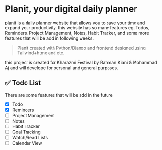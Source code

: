 # Planit, your digital daily planner

planit is a daily planner website that allows you to save your time and expand your productivity. this website has so many features eg. Todos, Reminders, Project Management, Notes, Habit Tracker, and some more features that will be add in following weeks.
> Planit created with Python/Django and frontend designed using Tailwind+htmx and etc.

this project is created for Kharazmi Festival by Rahman Kiani & Mohammad Aj
and will develope for personal and general purposes.

## ✅ Todo List
There are some features that will be add in the future

 - [x] Todo
 - [x] Reminders
 - [ ] Project Management
 - [ ] Notes
 - [ ] Habit Tracker
 - [ ] Goal Tracking
 - [ ] Watch/Read Lists
 - [ ] Calender View
